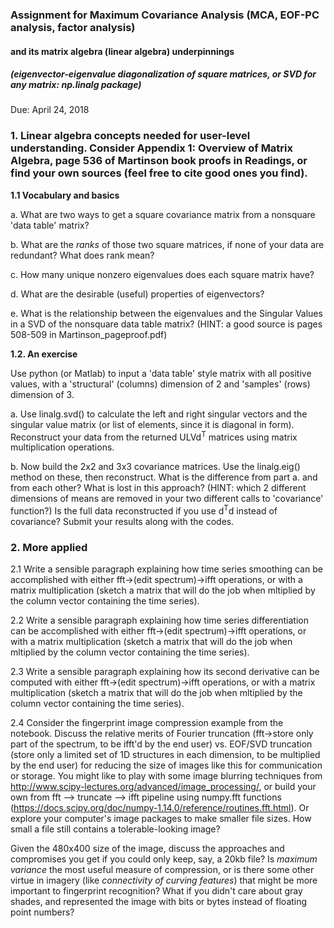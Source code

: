 ### Assignment for Maximum Covariance Analysis (MCA, EOF-PC analysis, factor analysis) 
#### and its matrix algebra (linear algebra) underpinnings 
##### (eigenvector-eigenvalue diagonalization of square matrices, or SVD for any matrix: np.linalg package) 

Due: April 24, 2018

### 1. Linear algebra concepts needed for user-level understanding. Consider Appendix 1: Overview of Matrix Algebra, page 536 of Martinson book proofs in Readings, or find your own sources (feel free to cite good ones you find). 
  
**1.1 Vocabulary and basics**

  a. What are two ways to get a square covariance matrix from a nonsquare 'data table' matrix? 
  
  b. What are the *ranks* of those two square matrices, if none of your data are redundant? What does rank mean? 
  
  c. How many unique nonzero eigenvalues does each square matrix have? 
  
  d. What are the desirable (useful) properties of eigenvectors? 
  
  e. What is the relationship between the eigenvalues and the Singular Values in a SVD of the nonsquare data table matrix? (HINT: a good source is pages 508-509 in Martinson_pageproof.pdf)
  
**1.2. An exercise**

Use python (or Matlab) to input a 'data table' style matrix with all positive values, with a 'structural' (columns) dimension of 2 and 'samples' (rows) dimension of 3. 
 
  a. Use linalg.svd() to calculate the left and right singular vectors and the singular value matrix (or list of elements, since it is diagonal in form). Reconstruct your data from the returned ULVd<sup>T</sup> matrices using matrix multiplication operations. 
  
  b. Now build the 2x2 and 3x3 covariance matrices. Use the linalg.eig() method on these, then reconstruct. What is the difference from part a. and from each other? What is lost in this approach? (HINT: which 2 different dimensions of means are removed in your two different calls to 'covariance' function?) Is the full data reconstructed if you use d<sup>T</sup>d instead of covariance? Submit your results along with the codes.
  
### 2. More applied 

2.1 Write a sensible paragraph explaining how time series smoothing can be accomplished with either fft->(edit spectrum)->ifft operations, or with a matrix multiplication (sketch a matrix that will do the job when mltiplied by the column vector containing the time series). 

2.2 Write a sensible paragraph explaining how time series differentiation can be accomplished with either fft->(edit spectrum)->ifft operations, or with a matrix multiplication (sketch a matrix that will do the job when mltiplied by the column vector containing the time series). 

2.3 Write a sensible paragraph explaining how its second derivative can be computed with either fft->(edit spectrum)->ifft operations, or with a matrix multiplication (sketch a matrix that will do the job when mltiplied by the column vector containing the time series). 


2.4 Consider the fingerprint image compression example from the notebook. Discuss the relative merits of Fourier truncation (fft->store only part of the spectrum, to be ifft'd by the end user) vs. EOF/SVD truncation (store only a limited set of 1D structures in each dimension, to be multiplied by the end user) for reducing the size of images like this for communication or storage. You might like to play with some image blurring techniques from http://www.scipy-lectures.org/advanced/image_processing/, or build your own from fft --> truncate --> ifft pipeline using numpy.fft functions (https://docs.scipy.org/doc/numpy-1.14.0/reference/routines.fft.html). Or explore your computer's image packages to make smaller file sizes. How small a file still contains a tolerable-looking image?

Given the 480x400 size of the image, discuss the approaches and compromises you get if you could only keep, say, a 20kb file? Is *maximum variance* the most useful measure of compression, or is there some other virtue in imagery (like *connectivity of curving features*) that might be more important to fingerprint recognition? What if you didn't care about gray shades, and represented the image with bits or bytes instead of floating point numbers? 





